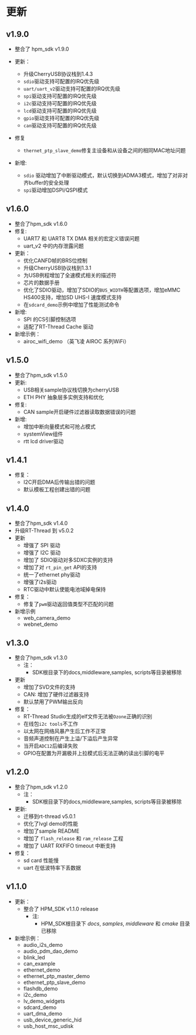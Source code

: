# 更新

## v1.9.0

- 整合了 hpm_sdk v1.9.0

- 更新：
  - 升级CherryUSB协议栈到1.4.3
  - `sdio`驱动支持可配置的IRQ优先级
  - `uart/uart_v2`驱动支持可配置的IRQ优先级
  - `spi`驱动支持可配置的IRQ优先级
  - `i2c`驱动支持可配置的IRQ优先级
  - `lcd`驱动支持可配置的IRQ优先级
  - `gpio`驱动支持可配置的IRQ优先级
  - `can`驱动支持可配置的IRQ优先级

- 修复
  - `thernet_ptp_slave_demo`修复主设备和从设备之间的相同MAC地址问题

- 新增:
  - `sdio` 驱动增加了中断驱动模式，默认切换到ADMA3模式，增加了对非对齐buffer的安全处理
  - `spi`驱动增加DSPI/QSPI模式

## v1.6.0

- 整合了hpm_sdk v1.6.0
- 修复:
  - UART7 和 UART8 TX DMA 相关的宏定义错误问题
  - uart_v2 中的内存泄露问题
- 更新：
  - 优化CANFD帧的BRS位控制
  - 升级CherryUSB协议栈到1.3.1
  - 为USB例程增加了全速模式相关的描述符
  - 芯片的数据手册
  - 优化了SDIO驱动，增加了SDIO的`BUS_WIDTH`等配置选项，增加eMMC HS400支持，增加SD UHS-I 速度模式支持
  - 在`sdcard_demo`示例中增加了性能测试命令
- 新增:
  - SPI 的CS引脚控制选项
  - 适配了RT-Thread Cache 驱动
- 新增示例：
  - airoc_wifi_demo （英飞凌 AIROC 系列WiFi）

## v1.5.0

- 整合了hpm_sdk v1.5.0
- 更新:
  - USB相关sample协议栈切换为cherryUSB
  - ETH PHY 抽象层多实例支持和优化
- 修复:
  - CAN sample开启硬件过滤器读取数据错误的问题
- 新增:
  - 增加中断向量模式和可抢占模式
  - systemView组件
  - rtt lcd driver驱动

## v1.4.1

- 修复：
  - I2C开启DMA后传输出错的问题
  - 默认模板工程创建出错的问题

## v1.4.0

- 整合了hpm_sdk v1.4.0
- 升级RT-Thread 到 v5.0.2
- 更新
  - 增强了 SPI 驱动
  - 增强了 I2C 驱动
  - 增加了 SDIO驱动对多SDXC实例的支持
  - 增加了对 `rt_pin_get` API的支持
  - 统一了ethernet phy驱动
  - 增强了i2s驱动
  - RTC驱动中默认使能电池域掉电保持
- 修复：
  - 修复了`pwm`驱动返回值类型不匹配的问题
- 新增示例
  - web_camera_demo
  - webnet_demo

## v1.3.0

- 整合了hpm_sdk v1.3.0
  - 注：
    - SDK根目录下的docs,middleware,samples, scripts等目录被移除
- 更新
  - 增加了SVD文件的支持
  - CAN: 增加了硬件过滤器支持
  - 默认禁用了PWM输出反向
- 修复：
  - RT-Thread Studio生成的elf文件无法被`Ozone`正确的识别
  - 在线包`i2c tools`不工作
  - 以太网在网络风暴产生后工作不正常
  - 音频声道控制在产生上溢/下溢后产生异常
  - 当开启`ADC12`后编译失败
  - GPIO在配置为开漏极并上拉模式后无法正确的读出引脚的电平

## v1.2.0

- 整合了hpm_sdk v1.2.0
  - 注：
    - SDK根目录下的docs,middleware,samples, scripts等目录被移除
- 更新:
  - 迁移到rt-thread v5.0.1
  - 优化了lvgl demo的性能
  - 增加了sample README
  - 增加了 `flash_release` 和 `ram_release` 工程
  - 增加了 UART RXFIFO timeout 中断支持
- 修复：
  - sd card 性能慢
  - uart 在低波特率下丢数据

## v1.1.0

- 更新：
  - 整合了 HPM_SDK v1.1.0 release
    - 注:
      - HPM_SDK根目录下 *docs*, *samples*, *middleware* 和 *cmake* 目录已移除
- 新增示例：
  - audio_i2s_demo
  - audio_pdm_dao_demo
  - blink_led
  - can_example
  - ethernet_demo
  - ethernet_ptp_master_demo
  - ethernet_ptp_slave_demo
  - flashdb_demo
  - i2c_demo
  - lv_demo_widgets
  - sdcard_demo
  - uart_dma_demo
  - usb_device_generic_hid
  - usb_host_msc_udisk
